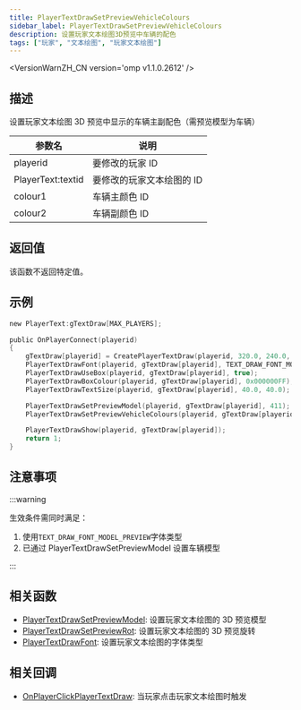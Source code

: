 ```yaml
---
title: PlayerTextDrawSetPreviewVehicleColours
sidebar_label: PlayerTextDrawSetPreviewVehicleColours
description: 设置玩家文本绘图3D预览中车辆的配色
tags: ["玩家", "文本绘图", "玩家文本绘图"]
---
```


<VersionWarnZH_CN version='omp v1.1.0.2612' />

## 描述

设置玩家文本绘图 3D 预览中显示的车辆主副配色（需预览模型为车辆）

| 参数名            | 说明                      |
| ----------------- | ------------------------- |
| playerid          | 要修改的玩家 ID           |
| PlayerText:textid | 要修改的玩家文本绘图的 ID |
| colour1           | 车辆主颜色 ID             |
| colour2           | 车辆副颜色 ID             |

## 返回值

该函数不返回特定值。

## 示例

```c
new PlayerText:gTextDraw[MAX_PLAYERS];

public OnPlayerConnect(playerid)
{
    gTextDraw[playerid] = CreatePlayerTextDraw(playerid, 320.0, 240.0, "_");
    PlayerTextDrawFont(playerid, gTextDraw[playerid], TEXT_DRAW_FONT_MODEL_PREVIEW);
    PlayerTextDrawUseBox(playerid, gTextDraw[playerid], true);
    PlayerTextDrawBoxColour(playerid, gTextDraw[playerid], 0x000000FF);
    PlayerTextDrawTextSize(playerid, gTextDraw[playerid], 40.0, 40.0);

    PlayerTextDrawSetPreviewModel(playerid, gTextDraw[playerid], 411); // 设置预览模型为Infernus
    PlayerTextDrawSetPreviewVehicleColours(playerid, gTextDraw[playerid], 3, 6); // 主颜色3(亮红)，副颜色6(亮蓝)

    PlayerTextDrawShow(playerid, gTextDraw[playerid]);
    return 1;
}
```

## 注意事项

:::warning

生效条件需同时满足：

1. 使用`TEXT_DRAW_FONT_MODEL_PREVIEW`字体类型
2. 已通过 PlayerTextDrawSetPreviewModel 设置车辆模型

:::

## 相关函数

- [PlayerTextDrawSetPreviewModel](PlayerTextDrawSetPreviewModel): 设置玩家文本绘图的 3D 预览模型
- [PlayerTextDrawSetPreviewRot](PlayerTextDrawSetPreviewRot): 设置玩家文本绘图的 3D 预览旋转
- [PlayerTextDrawFont](PlayerTextDrawFont): 设置玩家文本绘图的字体类型

## 相关回调

- [OnPlayerClickPlayerTextDraw](../callbacks/OnPlayerClickPlayerTextDraw): 当玩家点击玩家文本绘图时触发
